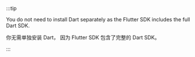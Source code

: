 :::tip

You do not need to install Dart separately as the Flutter SDK includes the full
Dart SDK.

你无需单独安装 Dart，
因为 Flutter SDK 包含了完整的 Dart SDK。

:::